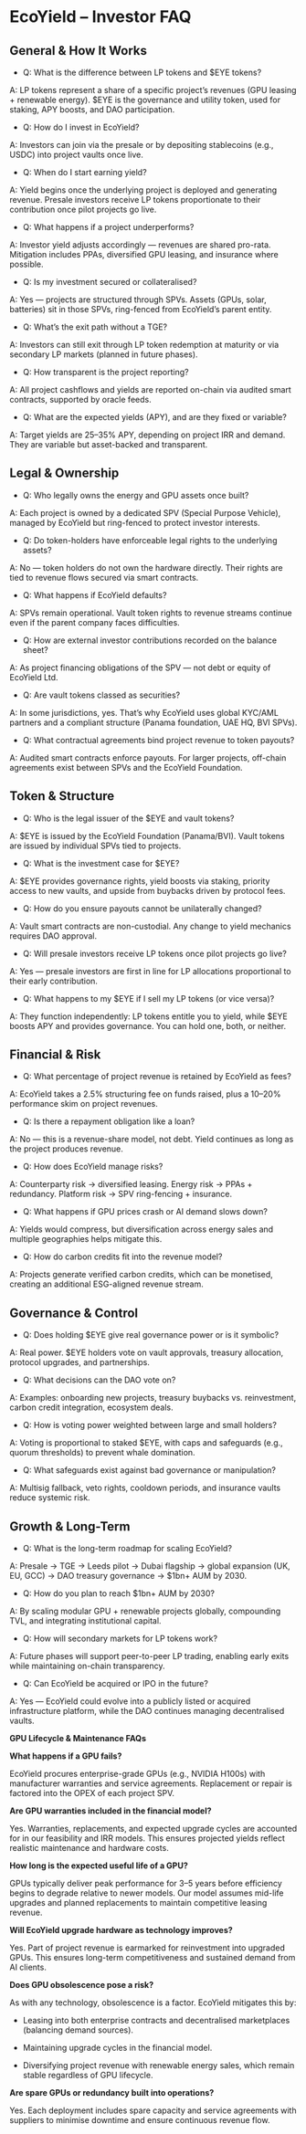 # EcoYield – Investor FAQ

## General & How It Works

- Q: What is the difference between LP tokens and \$EYE tokens?

A: LP tokens represent a share of a specific project’s revenues (GPU
leasing + renewable energy). \$EYE is the governance and utility token,
used for staking, APY boosts, and DAO participation.

- Q: How do I invest in EcoYield?

A: Investors can join via the presale or by depositing stablecoins
(e.g., USDC) into project vaults once live.

- Q: When do I start earning yield?

A: Yield begins once the underlying project is deployed and generating
revenue. Presale investors receive LP tokens proportionate to their
contribution once pilot projects go live.

- Q: What happens if a project underperforms?

A: Investor yield adjusts accordingly — revenues are shared pro-rata.
Mitigation includes PPAs, diversified GPU leasing, and insurance where
possible.

- Q: Is my investment secured or collateralised?

A: Yes — projects are structured through SPVs. Assets (GPUs, solar,
batteries) sit in those SPVs, ring-fenced from EcoYield’s parent entity.

- Q: What’s the exit path without a TGE?

A: Investors can still exit through LP token redemption at maturity or
via secondary LP markets (planned in future phases).

- Q: How transparent is the project reporting?

A: All project cashflows and yields are reported on-chain via audited
smart contracts, supported by oracle feeds.

- Q: What are the expected yields (APY), and are they fixed or variable?

A: Target yields are 25–35% APY, depending on project IRR and demand.
They are variable but asset-backed and transparent.

## Legal & Ownership

- Q: Who legally owns the energy and GPU assets once built?

A: Each project is owned by a dedicated SPV (Special Purpose Vehicle),
managed by EcoYield but ring-fenced to protect investor interests.

- Q: Do token-holders have enforceable legal rights to the underlying
  assets?

A: No — token holders do not own the hardware directly. Their rights are
tied to revenue flows secured via smart contracts.

- Q: What happens if EcoYield defaults?

A: SPVs remain operational. Vault token rights to revenue streams
continue even if the parent company faces difficulties.

- Q: How are external investor contributions recorded on the balance
  sheet?

A: As project financing obligations of the SPV — not debt or equity of
EcoYield Ltd.

- Q: Are vault tokens classed as securities?

A: In some jurisdictions, yes. That’s why EcoYield uses global KYC/AML
partners and a compliant structure (Panama foundation, UAE HQ, BVI
SPVs).

- Q: What contractual agreements bind project revenue to token payouts?

A: Audited smart contracts enforce payouts. For larger projects,
off-chain agreements exist between SPVs and the EcoYield Foundation.

## Token & Structure

- Q: Who is the legal issuer of the \$EYE and vault tokens?

A: \$EYE is issued by the EcoYield Foundation (Panama/BVI). Vault tokens
are issued by individual SPVs tied to projects.

- Q: What is the investment case for \$EYE?

A: \$EYE provides governance rights, yield boosts via staking, priority
access to new vaults, and upside from buybacks driven by protocol fees.

- Q: How do you ensure payouts cannot be unilaterally changed?

A: Vault smart contracts are non-custodial. Any change to yield
mechanics requires DAO approval.

- Q: Will presale investors receive LP tokens once pilot projects go
  live?

A: Yes — presale investors are first in line for LP allocations
proportional to their early contribution.

- Q: What happens to my \$EYE if I sell my LP tokens (or vice versa)?

A: They function independently: LP tokens entitle you to yield, while
\$EYE boosts APY and provides governance. You can hold one, both, or
neither.

## Financial & Risk

- Q: What percentage of project revenue is retained by EcoYield as fees?

A: EcoYield takes a 2.5% structuring fee on funds raised, plus a 10–20%
performance skim on project revenues.

- Q: Is there a repayment obligation like a loan?

A: No — this is a revenue-share model, not debt. Yield continues as long
as the project produces revenue.

- Q: How does EcoYield manage risks?

A: Counterparty risk → diversified leasing. Energy risk → PPAs +
redundancy. Platform risk → SPV ring-fencing + insurance.

- Q: What happens if GPU prices crash or AI demand slows down?

A: Yields would compress, but diversification across energy sales and
multiple geographies helps mitigate this.

- Q: How do carbon credits fit into the revenue model?

A: Projects generate verified carbon credits, which can be monetised,
creating an additional ESG-aligned revenue stream.

## Governance & Control

- Q: Does holding \$EYE give real governance power or is it symbolic?

A: Real power. \$EYE holders vote on vault approvals, treasury
allocation, protocol upgrades, and partnerships.

- Q: What decisions can the DAO vote on?

A: Examples: onboarding new projects, treasury buybacks vs.
reinvestment, carbon credit integration, ecosystem deals.

- Q: How is voting power weighted between large and small holders?

A: Voting is proportional to staked \$EYE, with caps and safeguards
(e.g., quorum thresholds) to prevent whale domination.

- Q: What safeguards exist against bad governance or manipulation?

A: Multisig fallback, veto rights, cooldown periods, and insurance
vaults reduce systemic risk.

## Growth & Long-Term

- Q: What is the long-term roadmap for scaling EcoYield?

A: Presale → TGE → Leeds pilot → Dubai flagship → global expansion (UK,
EU, GCC) → DAO treasury governance → \$1bn+ AUM by 2030.

- Q: How do you plan to reach \$1bn+ AUM by 2030?

A: By scaling modular GPU + renewable projects globally, compounding
TVL, and integrating institutional capital.

- Q: How will secondary markets for LP tokens work?

A: Future phases will support peer-to-peer LP trading, enabling early
exits while maintaining on-chain transparency.

- Q: Can EcoYield be acquired or IPO in the future?

A: Yes — EcoYield could evolve into a publicly listed or acquired
infrastructure platform, while the DAO continues managing decentralised
vaults.

**GPU Lifecycle & Maintenance FAQs**

**What happens if a GPU fails?**

EcoYield procures enterprise-grade GPUs (e.g., NVIDIA H100s) with
manufacturer warranties and service agreements. Replacement or repair is
factored into the OPEX of each project SPV.

**Are GPU warranties included in the financial model?**

Yes. Warranties, replacements, and expected upgrade cycles are accounted
for in our feasibility and IRR models. This ensures projected yields
reflect realistic maintenance and hardware costs.

**How long is the expected useful life of a GPU?**

GPUs typically deliver peak performance for 3–5 years before efficiency
begins to degrade relative to newer models. Our model assumes mid-life
upgrades and planned replacements to maintain competitive leasing
revenue.

**Will EcoYield upgrade hardware as technology improves?**

Yes. Part of project revenue is earmarked for reinvestment into upgraded
GPUs. This ensures long-term competitiveness and sustained demand from
AI clients.

**Does GPU obsolescence pose a risk?**

As with any technology, obsolescence is a factor. EcoYield mitigates
this by:

- Leasing into both enterprise contracts and decentralised marketplaces
  (balancing demand sources).

- Maintaining upgrade cycles in the financial model.

- Diversifying project revenue with renewable energy sales, which remain
  stable regardless of GPU lifecycle.

**Are spare GPUs or redundancy built into operations?**

Yes. Each deployment includes spare capacity and service agreements with
suppliers to minimise downtime and ensure continuous revenue flow.
